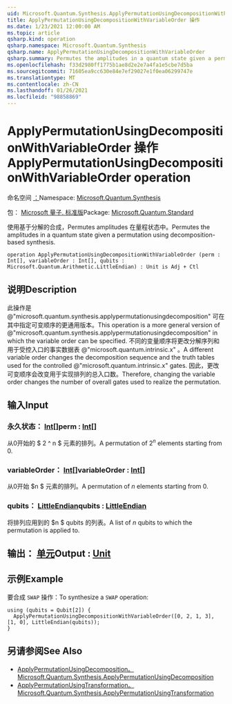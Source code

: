 ```yaml
---
uid: Microsoft.Quantum.Synthesis.ApplyPermutationUsingDecompositionWithVariableOrder
title: ApplyPermutationUsingDecompositionWithVariableOrder 操作
ms.date: 1/23/2021 12:00:00 AM
ms.topic: article
qsharp.kind: operation
qsharp.namespace: Microsoft.Quantum.Synthesis
qsharp.name: ApplyPermutationUsingDecompositionWithVariableOrder
qsharp.summary: Permutes the amplitudes in a quantum state given a permutation using decomposition-based synthesis.
ms.openlocfilehash: f33d2980ff1775b1ae8d2e2e7a4fa1e5cbe7d5ba
ms.sourcegitcommit: 71605ea9cc630e84e7ef29027e1f0ea06299747e
ms.translationtype: MT
ms.contentlocale: zh-CN
ms.lasthandoff: 01/26/2021
ms.locfileid: "98858869"
---
```

# <a name="applypermutationusingdecompositionwithvariableorder-operation"></a><span data-ttu-id="5aba2-102">ApplyPermutationUsingDecompositionWithVariableOrder 操作</span><span class="sxs-lookup"><span data-stu-id="5aba2-102">ApplyPermutationUsingDecompositionWithVariableOrder operation</span></span>

<span data-ttu-id="5aba2-103">命名空间 [：](xref:Microsoft.Quantum.Synthesis)</span><span class="sxs-lookup"><span data-stu-id="5aba2-103">Namespace: [Microsoft.Quantum.Synthesis](xref:Microsoft.Quantum.Synthesis)</span></span>

<span data-ttu-id="5aba2-104">包： [Microsoft 量子. 标准版](https://nuget.org/packages/Microsoft.Quantum.Standard)</span><span class="sxs-lookup"><span data-stu-id="5aba2-104">Package: [Microsoft.Quantum.Standard](https://nuget.org/packages/Microsoft.Quantum.Standard)</span></span>


<span data-ttu-id="5aba2-105">使用基于分解的合成，Permutes amplitudes 在量程状态中。</span><span class="sxs-lookup"><span data-stu-id="5aba2-105">Permutes the amplitudes in a quantum state given a permutation using decomposition-based synthesis.</span></span>

```qsharp
operation ApplyPermutationUsingDecompositionWithVariableOrder (perm : Int[], variableOrder : Int[], qubits : Microsoft.Quantum.Arithmetic.LittleEndian) : Unit is Adj + Ctl
```


## <a name="description"></a><span data-ttu-id="5aba2-106">说明</span><span class="sxs-lookup"><span data-stu-id="5aba2-106">Description</span></span>

<span data-ttu-id="5aba2-107">此操作是 @"microsoft.quantum.synthesis.applypermutationusingdecomposition" 可在其中指定可变顺序的更通用版本。</span><span class="sxs-lookup"><span data-stu-id="5aba2-107">This operation is a more general version of @"microsoft.quantum.synthesis.applypermutationusingdecomposition" in which the variable order can be specified.</span></span> <span data-ttu-id="5aba2-108">不同的变量顺序将更改分解序列和用于受控入口的事实数据表 @"microsoft.quantum.intrinsic.x" 。</span><span class="sxs-lookup"><span data-stu-id="5aba2-108">A different variable order changes the decomposition sequence and the truth tables used for the controlled @"microsoft.quantum.intrinsic.x" gates.</span></span>  <span data-ttu-id="5aba2-109">因此，更改可变顺序会改变用于实现排列的总入口数。</span><span class="sxs-lookup"><span data-stu-id="5aba2-109">Therefore, changing the variable order changes the number of overall gates used to realize the permutation.</span></span>

## <a name="input"></a><span data-ttu-id="5aba2-110">输入</span><span class="sxs-lookup"><span data-stu-id="5aba2-110">Input</span></span>

### <a name="perm--int"></a><span data-ttu-id="5aba2-111">永久状态： [Int](xref:microsoft.quantum.lang-ref.int)[]</span><span class="sxs-lookup"><span data-stu-id="5aba2-111">perm : [Int](xref:microsoft.quantum.lang-ref.int)[]</span></span>

<span data-ttu-id="5aba2-112">从0开始的 $ 2 ^ n $ 元素的排列。</span><span class="sxs-lookup"><span data-stu-id="5aba2-112">A permutation of $2^n$ elements starting from 0.</span></span>


### <a name="variableorder--int"></a><span data-ttu-id="5aba2-113">variableOrder： [Int](xref:microsoft.quantum.lang-ref.int)[]</span><span class="sxs-lookup"><span data-stu-id="5aba2-113">variableOrder : [Int](xref:microsoft.quantum.lang-ref.int)[]</span></span>

<span data-ttu-id="5aba2-114">从0开始 $n $ 元素的排列。</span><span class="sxs-lookup"><span data-stu-id="5aba2-114">A permutation of $n$ elements starting from 0.</span></span>


### <a name="qubits--littleendian"></a><span data-ttu-id="5aba2-115">qubits： [LittleEndian](xref:Microsoft.Quantum.Arithmetic.LittleEndian)</span><span class="sxs-lookup"><span data-stu-id="5aba2-115">qubits : [LittleEndian](xref:Microsoft.Quantum.Arithmetic.LittleEndian)</span></span>

<span data-ttu-id="5aba2-116">将排列应用到的 $n $ qubits 的列表。</span><span class="sxs-lookup"><span data-stu-id="5aba2-116">A list of $n$ qubits to which the permutation is applied to.</span></span>



## <a name="output--unit"></a><span data-ttu-id="5aba2-117">输出： [单元](xref:microsoft.quantum.lang-ref.unit)</span><span class="sxs-lookup"><span data-stu-id="5aba2-117">Output : [Unit](xref:microsoft.quantum.lang-ref.unit)</span></span>



## <a name="example"></a><span data-ttu-id="5aba2-118">示例</span><span class="sxs-lookup"><span data-stu-id="5aba2-118">Example</span></span>

<span data-ttu-id="5aba2-119">要合成 `SWAP` 操作：</span><span class="sxs-lookup"><span data-stu-id="5aba2-119">To synthesize a `SWAP` operation:</span></span>

```qsharp
using (qubits = Qubit[2]) {
  ApplyPermutationUsingDecompositionWithVariableOrder([0, 2, 1, 3], [1, 0], LittleEndian(qubits));
}
```

## <a name="see-also"></a><span data-ttu-id="5aba2-120">另请参阅</span><span class="sxs-lookup"><span data-stu-id="5aba2-120">See Also</span></span>

- [<span data-ttu-id="5aba2-121">ApplyPermutationUsingDecomposition。</span><span class="sxs-lookup"><span data-stu-id="5aba2-121">Microsoft.Quantum.Synthesis.ApplyPermutationUsingDecomposition</span></span>](xref:Microsoft.Quantum.Synthesis.ApplyPermutationUsingDecomposition)
- [<span data-ttu-id="5aba2-122">ApplyPermutationUsingTransformation。</span><span class="sxs-lookup"><span data-stu-id="5aba2-122">Microsoft.Quantum.Synthesis.ApplyPermutationUsingTransformation</span></span>](xref:Microsoft.Quantum.Synthesis.ApplyPermutationUsingTransformation)